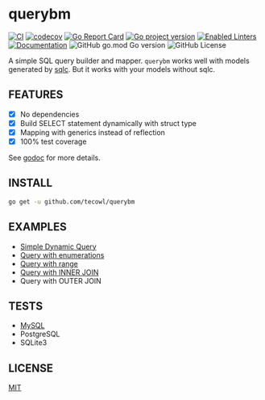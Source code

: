# querybm

[![CI](https://github.com/tecowl/querybm/actions/workflows/ci.yml/badge.svg)](https://github.com/tecowl/querybm/actions/workflows/ci.yml)
[![codecov](https://codecov.io/gh/tecowl/querybm/graph/badge.svg?token=1KIHO6LA3D)](https://codecov.io/gh/tecowl/querybm)
[![Go Report Card](https://goreportcard.com/badge/github.com/tecowl/querybm)](https://goreportcard.com/report/github.com/tecowl/querybm)
[![Go project version](https://badge.fury.io/go/github.com%2Ftecowl%2Fquerybm.svg)](https://badge.fury.io/go/github.com%2Ftecowl%2Fquerybm)
[![Enabled Linters](https://img.shields.io/badge/dynamic/yaml?url=https%3A%2F%2Fraw.githubusercontent.com%2Ftecowl%2Fquerybm%2Frefs%2Fheads%2Fmain%2F.project.yaml&query=%24.linters&label=enabled%20linters&color=%2317AFC2)](.golangci.yml)
[![Documentation](https://img.shields.io/badge/go.dev-reference-007d9c?logo=go&logoColor=white&style=flat-square)](https://pkg.go.dev/github.com/tecowl/querybm)
![GitHub go.mod Go version](https://img.shields.io/github/go-mod/go-version/tecowl/querybm)
![GitHub License](https://img.shields.io/github/license/tecowl/querybm)

A simple SQL query builder and mapper. `querybm` works well with models generated by [sqlc](https://sqlc.dev/). But it works with your models without sqlc.

## FEATURES

- [x] No dependencies
- [x] Build SELECT statement dynamically with struct type
- [x] Mapping with generics instead of reflection
- [x] 100% test coverage

See [godoc](https://pkg.go.dev/github.com/tecowl/querybm) for more details.

## INSTALL

```sh
go get -u github.com/tecowl/querybm
```

## EXAMPLES

- [Simple Dynamic Query](./tests/mysql/queries/authors/)
- [Query with enumerations](./tests/mysql/queries/books_with_enum/)
- [Query with range](./tests/mysql/queries/books_with_range/)
- [Query with INNER JOIN](./tests/mysql/queries/books_with_inner_join/)
- Query with OUTER JOIN

## TESTS

- [MySQL](./tests/mysql/)
- PostgreSQL
- SQLite3

## LICENSE

[MIT](./LICENSE)
